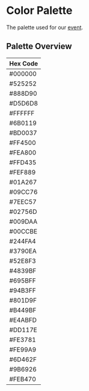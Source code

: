 # Color Palette

The palette used for our [event](https://canvas.osucord.moe).

## Palette Overview

| Hex Code |
|---------|
| #000000 |
| #525252 |
| #888D90 |
| #D5D6D8 |
| #FFFFFF |
| #6B0119 |
| #BD0037 |
| #FF4500 |
| #FEA800 |
| #FFD435 |
| #FEF889 |
| #01A267 |
| #09CC76 |
| #7EEC57 |
| #02756D |
| #009DAA |
| #00CCBE |
| #244FA4 |
| #3790EA |
| #52E8F3 |
| #4839BF |
| #695BFF |
| #94B3FF |
| #801D9F |
| #B449BF |
| #E4ABFD |
| #DD117E |
| #FE3781 |
| #FE99A9 |
| #6D462F |
| #9B6926 |
| #FEB470 |
